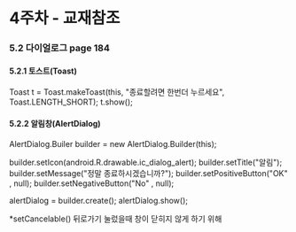 
# 4주차 - 교재참조

### 5.2 다이얼로그 page 184
#### 5.2.1 토스트(Toast)

Toast t = Toast.makeToast(this, "종료할려면 한번더 누르세요", Toast.LENGTH_SHORT);
t.show();

#### 5.2.2 알림창(AlertDialog)

AlertDialog.Builer builder = new AlertDialog.Builder(this);

builder.setIcon(android.R.drawable.ic_dialog_alert);
builder.setTitle("알림");
builder.setMessage("정말 종료하시겠습니까?");
builder.setPositiveButton("OK" , null);
builder.setNegativeButton("No" , null);

alertDialog = builder.create();
alertDialog.show();

*setCancelable() 뒤로가기 눌렀을때 창이 닫히지 않게 하기 위해

